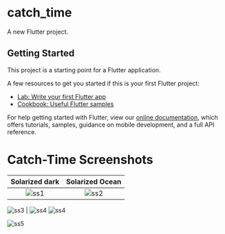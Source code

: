 # catch_time

A new Flutter project.

## Getting Started

This project is a starting point for a Flutter application.

A few resources to get you started if this is your first Flutter project:

- [Lab: Write your first Flutter app](https://flutter.dev/docs/get-started/codelab)
- [Cookbook: Useful Flutter samples](https://flutter.dev/docs/cookbook)

For help getting started with Flutter, view our
[online documentation](https://flutter.dev/docs), which offers tutorials,
samples, guidance on mobile development, and a full API reference.
# Catch-Time Screenshots
Solarized dark             |  Solarized Ocean
:-------------------------:|:-------------------------:
![ss1](images/ss1.jpeg)  |  ![ss2](images/ss2.jpeg)

![ss3](images/ss3.jpeg)  |  ![ss4](images/ss4.jpeg)
![ss4](images/ss4.jpeg)

![ss5](images/ss5.jpeg)
